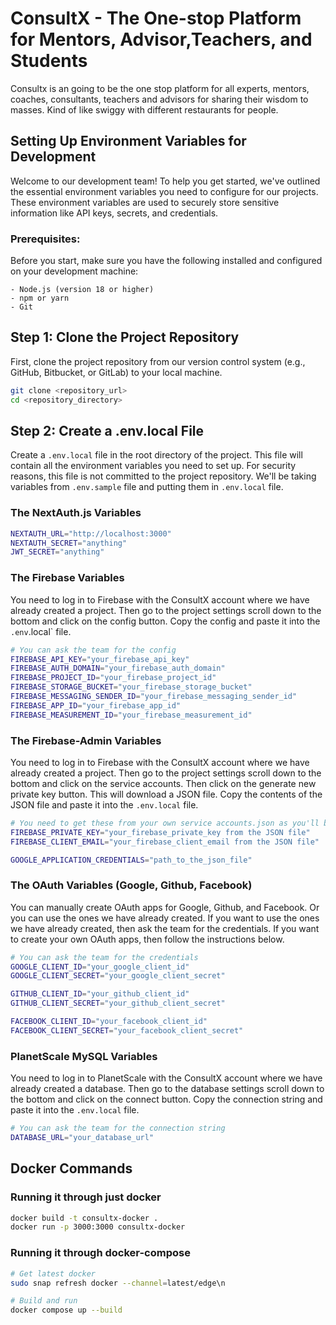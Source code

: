 # ConsultX - The One-stop Platform for Mentors, Advisor,Teachers, and Students

Consultx is an going to be the one stop platform for all experts, mentors, coaches, consultants, teachers and advisors for sharing their wisdom to masses.
Kind of like swiggy with different restaurants for people.

## Setting Up Environment Variables for Development

Welcome to our development team! To help you get started, we've outlined the essential environment variables you need to configure for our projects. These environment variables are used to securely store sensitive information like API keys, secrets, and credentials.

### Prerequisites:

Before you start, make sure you have the following installed and configured on your development machine:

```
- Node.js (version 18 or higher)
- npm or yarn
- Git
```

## Step 1: Clone the Project Repository

First, clone the project repository from our version control system (e.g., GitHub, Bitbucket, or GitLab) to your local machine.

```bash
git clone <repository_url>
cd <repository_directory>
```

## Step 2: Create a .env.local File

Create a `.env.local` file in the root directory of the project. This file will contain all the environment variables you need to set up. For security reasons, this file is not committed to the project repository. We'll be taking variables from `.env.sample` file and putting them in `.env.local` file.

### The NextAuth.js Variables

```bash
NEXTAUTH_URL="http://localhost:3000"
NEXTAUTH_SECRET="anything"
JWT_SECRET="anything"
```

### The Firebase Variables

You need to log in to Firebase with the ConsultX account where we have already created a project. Then go to the project settings scroll down to the bottom and click on the config button. Copy the config and paste it into the `.env`.local` file.

```bash
# You can ask the team for the config
FIREBASE_API_KEY="your_firebase_api_key"
FIREBASE_AUTH_DOMAIN="your_firebase_auth_domain"
FIREBASE_PROJECT_ID="your_firebase_project_id"
FIREBASE_STORAGE_BUCKET="your_firebase_storage_bucket"
FIREBASE_MESSAGING_SENDER_ID="your_firebase_messaging_sender_id"
FIREBASE_APP_ID="your_firebase_app_id"
FIREBASE_MEASUREMENT_ID="your_firebase_measurement_id"
```

### The Firebase-Admin Variables

You need to log in to Firebase with the ConsultX account where we have already created a project. Then go to the project settings scroll down to the bottom and click on the service accounts. Then click on the generate new private key button. This will download a JSON file. Copy the contents of the JSON file and paste it into the `.env.local` file.

```bash
# You need to get these from your own service accounts.json as you'll be generating your own private key
FIREBASE_PRIVATE_KEY="your_firebase_private_key from the JSON file"
FIREBASE_CLIENT_EMAIL="your_firebase_client_email from the JSON file"

GOOGLE_APPLICATION_CREDENTIALS="path_to_the_json_file"
```

### The OAuth Variables (Google, Github, Facebook)

You can manually create OAuth apps for Google, Github, and Facebook. Or you can use the ones we have already created. If you want to use the ones we have already created, then ask the team for the credentials. If you want to create your own OAuth apps, then follow the instructions below.

```bash
# You can ask the team for the credentials
GOOGLE_CLIENT_ID="your_google_client_id"
GOOGLE_CLIENT_SECRET="your_google_client_secret"

GITHUB_CLIENT_ID="your_github_client_id"
GITHUB_CLIENT_SECRET="your_github_client_secret"

FACEBOOK_CLIENT_ID="your_facebook_client_id"
FACEBOOK_CLIENT_SECRET="your_facebook_client_secret"
```

### PlanetScale MySQL Variables

You need to log in to PlanetScale with the ConsultX account where we have already created a database. Then go to the database settings scroll down to the bottom and click on the connect button. Copy the connection string and paste it into the `.env.local` file.

```bash
# You can ask the team for the connection string
DATABASE_URL="your_database_url"
```

## Docker Commands

### Running it through just docker

```bash
docker build -t consultx-docker .
docker run -p 3000:3000 consultx-docker
```

### Running it through docker-compose

```bash
# Get latest docker
sudo snap refresh docker --channel=latest/edge\n

# Build and run
docker compose up --build
```

